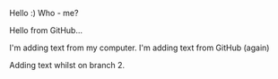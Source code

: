 Hello :)
Who - me?

Hello from GitHub...

I'm adding text from my computer.
I'm adding text from GitHub (again)

Adding text whilst on branch 2.